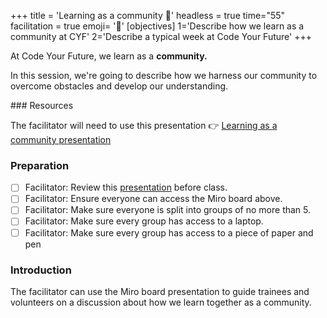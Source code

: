 +++
title = 'Learning as a community 🏫'
headless = true
time="55"
facilitation = true
emoji= '🧩'
[objectives]
    1='Describe how we learn as a community at CYF'
    2='Describe a typical week at Code Your Future'
+++

At Code Your Future, we learn as a **community.**

In this session, we're going to describe how we harness our community to overcome obstacles and develop our understanding.

### Resources

The facilitator will need to use this presentation 👉 [Learning as a community presentation](https://miro.com/app/board/uXjVPy92Cu8=/)

### Preparation

- [ ] Facilitator: Review this [presentation](https://miro.com/app/board/uXjVPy92Cu8=/) before class.
- [ ] Facilitator: Ensure everyone can access the Miro board above.
- [ ] Facilitator: Make sure everyone is split into groups of no more than 5.
- [ ] Facilitator: Make sure every group has access to a laptop.
- [ ] Facilitator: Make sure every group has access to a piece of paper and pen

### Introduction

The facilitator can use the Miro board presentation to guide trainees and volunteers on a discussion about how we learn together as a community.
